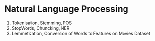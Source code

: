 # Natural Language Processing 

1. Tokenisation, Stemming, POS
2. StopWords, Chuncking, NER
3. Lemmetization, Conversion of Words to Features on Movies Dataset
